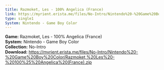 ```yaml
---
title: Razmoket, Les - 100% Angelica (France)
link: https://myrient.erista.me/files/No-Intro/Nintendo%20-%20Game%20Boy%20Color/Razmoket,%20Les%20-%20100%25%20Angelica%20(France).zip
type: single1
System: Nintendo - Game Boy Color
---
```

<b>Game:</b> Razmoket, Les - 100% Angelica (France)<br>
<b>System:</b> Nintendo - Game Boy Color<br>
<b>Collection:</b> No-Intro<br>
<b>Download:</b> https://myrient.erista.me/files/No-Intro/Nintendo%20-%20Game%20Boy%20Color/Razmoket,%20Les%20-%20100%25%20Angelica%20(France).zip